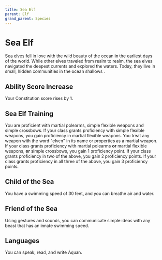 ```yaml
---
title: Sea Elf
parent: Elf
grand_parent: Species
---
```


# Sea Elf
Sea elves fell in love with the wild beauty of the ocean in the earliest days of the world. While other elves traveled from realm to realm, the sea elves navigated the deepest currents and explored the waters. Today, they live in small, hidden communities in the ocean shallows .

## Ability Score Increase
Your Constitution score rises by 1.

## Sea Elf Training
You are proficient with martial polearms, simple flexible weapons and simple crossbows. If your class grants proficiency with simple flexible weapons, you gain proficiency in martial flexible weapons. You treat any weapon with the word "elven" in its name or properties as a martial weapon. If your class grants proficiency with martial polearms **or** martial flexible weapons, **or** simple crossbows, you gain 1 proficiency point. If your class grants proficiency in two of the above, you gain 2 proficiency points. If your class grants proficiency in all three of the above, you gain 3 proficiency points.

## Child of the Sea
You have a swimming speed of 30 feet, and you can breathe air and water.

## Friend of the Sea
Using gestures and sounds, you can communicate simple ideas with any beast that has an innate swimming speed.

## Languages
You can speak, read, and write Aquan.
